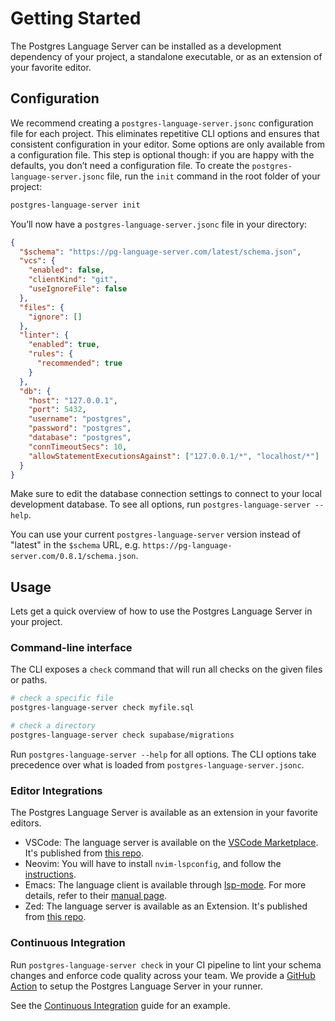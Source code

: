 # Getting Started

The Postgres Language Server can be installed as a development dependency of your project, a standalone executable, or as an extension of your favorite editor.

## Configuration

We recommend creating a `postgres-language-server.jsonc` configuration file for each project. This eliminates repetitive CLI options and ensures that consistent configuration in your editor. Some options are only available from a configuration file. This step is optional though: if you are happy with the defaults, you don’t need a configuration file. To create the `postgres-language-server.jsonc` file, run the `init` command in the root folder of your project:

```sh
postgres-language-server init
```

You’ll now have a `postgres-language-server.jsonc` file in your directory:

[//]: # "BEGIN DEFAULT_CONFIGURATION"

```json
{
  "$schema": "https://pg-language-server.com/latest/schema.json",
  "vcs": {
    "enabled": false,
    "clientKind": "git",
    "useIgnoreFile": false
  },
  "files": {
    "ignore": []
  },
  "linter": {
    "enabled": true,
    "rules": {
      "recommended": true
    }
  },
  "db": {
    "host": "127.0.0.1",
    "port": 5432,
    "username": "postgres",
    "password": "postgres",
    "database": "postgres",
    "connTimeoutSecs": 10,
    "allowStatementExecutionsAgainst": ["127.0.0.1/*", "localhost/*"]
  }
}
```

[//]: # "END DEFAULT_CONFIGURATION"

Make sure to edit the database connection settings to connect to your local development database. To see all options, run `postgres-language-server --help`.

You can use your current `postgres-language-server` version instead of "latest" in the `$schema` URL, e.g. `https://pg-language-server.com/0.8.1/schema.json`.

## Usage

Lets get a quick overview of how to use the Postgres Language Server in your project.

### Command-line interface

The CLI exposes a `check` command that will run all checks on the given files or paths.

```sh
# check a specific file
postgres-language-server check myfile.sql

# check a directory
postgres-language-server check supabase/migrations
```

Run `postgres-language-server --help` for all options. The CLI options take precedence over what is loaded from `postgres-language-server.jsonc`.

### Editor Integrations

The Postgres Language Server is available as an extension in your favorite editors.

- VSCode: The language server is available on the [VSCode Marketplace](https://marketplace.visualstudio.com/items?itemName=Supabase.postgrestools). It's published from [this repo](https://github.com/supabase-community/postgrestools-vscode).
- Neovim: You will have to install `nvim-lspconfig`, and follow the [instructions](https://github.com/neovim/nvim-lspconfig/blob/master/doc/configs.md#postgres_lsp).
- Emacs: The language client is available through [lsp-mode](https://github.com/emacs-lsp/lsp-mode). For more details, refer to their [manual page](https://emacs-lsp.github.io/lsp-mode/page/lsp-postgres/).
- Zed: The language server is available as an Extension. It's published from [this repo](https://github.com/LoamStudios/zed-postgres-language-server).

### Continuous Integration

Run `postgres-language-server check` in your CI pipeline to lint your schema changes and enforce code quality across your team. We provide a [GitHub Action](https://github.com/supabase-community/postgrestools-cli-action) to setup the Postgres Language Server in your runner.

See the [Continuous Integration](/guides/continuous_integration) guide for an example.


